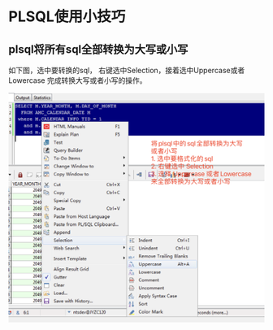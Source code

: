 # PLSQL使用小技巧



## plsql将所有sql全部转换为大写或小写

如下图，选中要转换的sql， 右键选中Selection，接着选中Uppercase或者Lowercase 完成转换大写或者小写的操作。

<img src="./pic/plsql将sql全部转换为大写或者小写.png">

